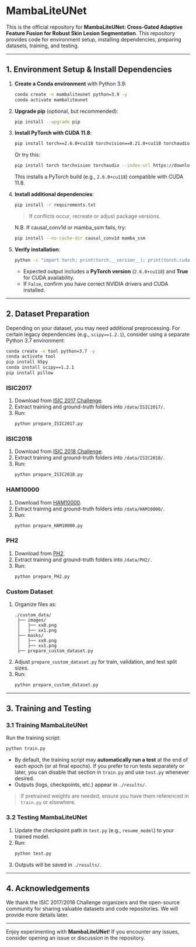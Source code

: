 # MambaLiteUNet

This is the official repository for **MambaLiteUNet: Cross-Gated Adaptive Feature Fusion for Robust Skin Lesion Segmentation**.
This repository provides code for environment setup, installing dependencies, preparing datasets, training, and testing.

---

## 1. Environment Setup & Install Dependencies

1. **Create a Conda environment** with Python 3.9:
   ```bash
   conda create -n mambaliteunet python=3.9 -y
   conda activate mambaliteunet
   ```

2. **Upgrade pip** (optional, but recommended):
   ```bash
   pip install --upgrade pip
   ```

3. **Install PyTorch with CUDA 11.8**:
   ```bash
   pip install torch==2.6.0+cu118 torchvision==0.21.0+cu118 torchaudio==2.6.0+cu118 --index-url https://download.pytorch.org/whl/cu118
   ```
    Or try this:
   ```bash 
   pip install torch torchvision torchaudio --index-url https://download.pytorch.org/whl/cu118
   ```
   This installs a PyTorch build (e.g., `2.6.0+cu118`) compatible with CUDA 11.8.


4. **Install additional dependencies**:
   ```bash
   pip install -r requirements.txt
   ```
   > If conflicts occur, recreate or adjust package versions.

    N.B. If causal_conv1d or mamba_ssm fails, try:
    ```bash
    pip install --no-cache-dir causal_conv1d mamba_ssm
    ```

5. **Verify installation**:
   ```bash
   python -c "import torch; print(torch.__version__); print(torch.cuda.is_available())"
   ```
   - Expected output includes a **PyTorch version** (`2.6.0+cu118`) and **True** for CUDA availability.
   - If `False`, confirm you have correct NVIDIA drivers and CUDA installed.

---

## 2. Dataset Preparation

Depending on your dataset, you may need additional preprocessing. For certain legacy dependencies (e.g., `scipy==1.2.1`), consider using a separate Python 3.7 environment:

```bash
conda create -n tool python=3.7 -y
conda activate tool
pip install h5py
conda install scipy==1.2.1
pip install pillow
```

### ISIC2017
1. Download from [ISIC 2017 Challenge](https://challenge.isic-archive.com/data).
2. Extract training and ground-truth folders into `/data/ISIC2017/`.
3. Run:
   ```bash
   python prepare_ISIC2017.py
   ```

### ISIC2018
1. Download from [ISIC 2018 Challenge](https://challenge.isic-archive.com/data).
2. Extract training and ground-truth folders into `/data/ISIC2018/`.
3. Run:
   ```bash
   python prepare_ISIC2018.py
   ```
### HAM10000
1. Download from [HAM10000](https://dataverse.harvard.edu/dataset.xhtml?persistentId=doi:10.7910/DVN/DBW86T).
2. Extract training and ground-truth folders into `/data/HAM10000/`.
3. Run:
   ```bash
   python prepare_HAM10000.py
   ```
### PH2
1. Download from [PH2](https://www.kaggle.com/datasets/athina123/ph2dataset).
2. Extract training and ground-truth folders into `/data/PH2/`.
3. Run:
   ```bash
   python prepare_PH2.py
   ```
      
### Custom Dataset
1. Organize files as:
   ```
   ./custom_data/
    ├── images/
    │   ├── xx0.png
    │   ├── xx1.png
    ├── masks/
    │   ├── xx0.png
    │   ├── xx1.png
    ├── prepare_custom_dataset.py
   ```
2. Adjust `prepare_custom_dataset.py` for train, validation, and test split sizes.
3. Run:
   ```bash
   python prepare_custom_dataset.py
   ```

---

## 3. Training and Testing

### 3.1 Training MambaLiteUNet

Run the training script:
```bash
python train.py
```
- By default, the training script may **automatically run a test** at the end of each epoch (or at final epochs). If you prefer to run tests separately or later, you can disable that section in `train.py` and use `test.py` whenever desired.
- Outputs (logs, checkpoints, etc.) appear in `./results/`.

> If pretrained weights are needed, ensure you have them referenced in `train.py` or elsewhere.

### 3.2 Testing MambaLiteUNet

1. Update the checkpoint path in `test.py` (e.g., `resume_model`) to your trained model.
2. Run:
   ```bash
   python test.py
   ```
3. Outputs will be saved in `./results/`.

---

## 4. Acknowledgements

We thank the ISIC 2017/2018 Challenge organizers and the open-source community for sharing valuable datasets and code repositories. We will provide more details later. 

---

Enjoy experimenting with **MambaLiteUNet**! If you encounter any issues, consider opening an issue or discussion in the repository.

